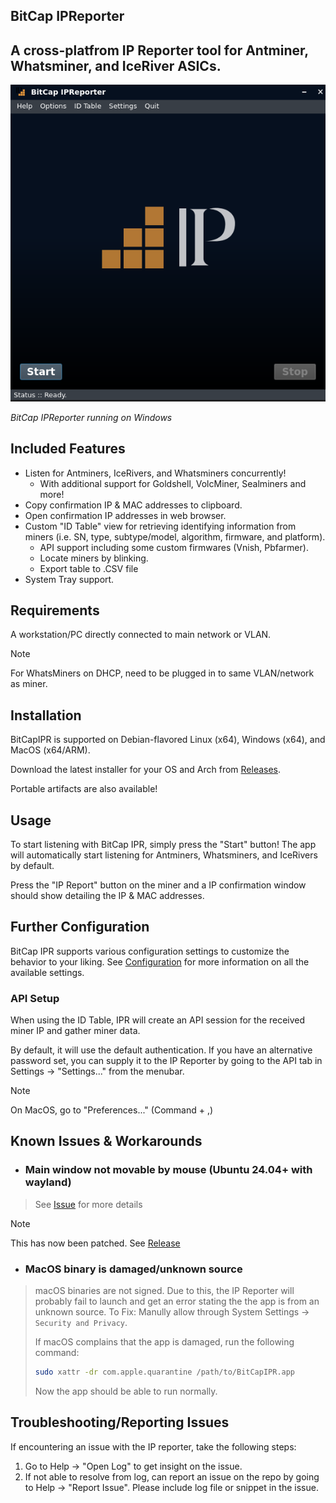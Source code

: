 ## BitCap IPReporter

## A cross-platfrom IP Reporter tool for Antminer, Whatsminer, and IceRiver ASICs.

![BitCap IPReporter running on Windows](/.github/imgs/ipr.png)

*BitCap IPReporter running on Windows*


## Included Features
 - Listen for Antminers, IceRivers, and Whatsminers concurrently!
   - With additional support for Goldshell, VolcMiner, Sealminers and more!
 - Copy confirmation IP & MAC addresses to clipboard.
 - Open confirmation IP addresses in web browser.
 - Custom "ID Table" view for retrieving identifying information from miners (i.e. SN, type, subtype/model, algorithm, firmware, and platform).
   - API support including some custom firmwares (Vnish, Pbfarmer).
   - Locate miners by blinking.
   - Export table to .CSV file
 - System Tray support.


## Requirements
A workstation/PC directly connected to main network or VLAN.

> [!NOTE]
> For WhatsMiners on DHCP, need to be plugged in to same VLAN/network as miner.


## Installation
BitCapIPR is supported on Debian-flavored Linux (x64), Windows (x64), and MacOS (x64/ARM).

Download the latest installer for your OS and Arch from [Releases](https://github.com/bitcap-co/bitcap-ipr/releases).

Portable artifacts are also available!

## Usage
To start listening with BitCap IPR, simply press the "Start" button!
The app will automatically start listening for Antminers, Whatsminers, and IceRivers by default.

Press the "IP Report" button on the miner and a IP confirmation window should show detailing the IP & MAC addresses.


## Further Configuration
BitCap IPR supports various configuration settings to customize the behavior to your liking. See [Configuration](./CONFIGURATION.md) for more information on all the available settings.


### API Setup
When using the ID Table, IPR will create an API session for the received miner IP and gather miner data.

By default, it will use the default authentication. If you have an alternative password set, you can supply it to the IP Reporter by going to the API tab in Settings -> "Settings..." from the menubar.
> [!NOTE]
> On MacOS, go to "Preferences..." (Command + ,)


## Known Issues & Workarounds
 - ### Main window not movable by mouse (Ubuntu 24.04+ with wayland)
> See [Issue](https://github.com/bitcap-co/bitcap-ipr/issues/21) for more details

> [!NOTE]
> This has now been patched. See [Release](https://github.com/bitcap-co/bitcap-ipr/releases/tag/v1.2.7)

 - ### MacOS binary is damaged/unknown source
> macOS binaries are not signed. Due to this, the IP Reporter will probably fail to launch and get an error stating the the app is from an unknown source.
> To Fix: Manully allow through System Settings -> `Security and Privacy`.
>
> If macOS complains that the app is damaged, run the following command:
> ```bash
> sudo xattr -dr com.apple.quarantine /path/to/BitCapIPR.app
> ```
> Now the app should be able to run normally.

## Troubleshooting/Reporting Issues
If encountering an issue with the IP reporter, take the following steps:
1. Go to Help -> "Open Log" to get insight on the issue.
2. If not able to resolve from log, can report an issue on the repo by going to Help -> "Report Issue". Please include log file or snippet in the issue.
